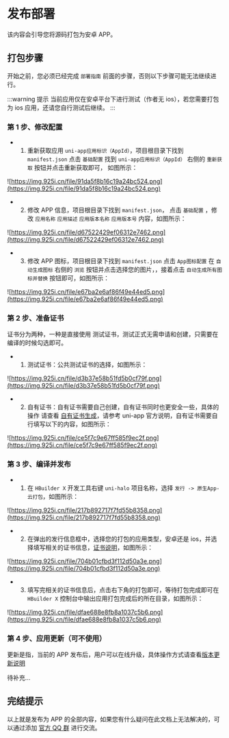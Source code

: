 # 发布部署

该内容会引导您将源码打包为安卓 APP。

## 打包步骤

开始之前，您必须已经完成 `部署指南` 前面的步骤，否则以下步骤可能无法继续进行。

:::warning 提示
当前应用仅在安卓平台下进行测试（作者无 ios），若您需要打包为 ios 应用，还请您自行测试后继续。
:::

### 第 1 步、修改配置

- 1. 重新获取应用 `uni-app应用标识（AppId）`，项目根目录下找到 `manifest.json` 点击 `基础配置` 找到 `uni-app应用标识（AppId）` 右侧的 `重新获取` 按钮并点击重新获取即可， 如图所示：

![https://img.925i.cn/file/91da5f8b16c19a24bc524.png](https://img.925i.cn/file/91da5f8b16c19a24bc524.png)

- 2. 修改 APP 信息，项目根目录下找到 `manifest.json`， 点击 `基础配置` ，修改 `应用名称` `应用描述` `应用版本名称` `应用版本号` 内容，如图所示：

![https://img.925i.cn/file/d67522429ef06312e7462.png](https://img.925i.cn/file/d67522429ef06312e7462.png)

- 3. 修改 APP 图标，项目根目录下找到 `manifest.json` 点击 `App图标配置` 在 `自动生成图标` 右侧的 `浏览` 按钮并点击选择您的图片，，接着点击 `自动生成所有图标并替换` 按钮即可，如图所示：

![https://img.925i.cn/file/e67ba2e6af86f49e44ed5.png](https://img.925i.cn/file/e67ba2e6af86f49e44ed5.png)

### 第 2 步、准备证书

证书分为两种，一种是直接使用 测试证书，测试正式无需申请和创建，只需要在编译的时候勾选即可。

- 1. 测试证书：公共测试证书的选择，如图所示：

![https://img.925i.cn/file/d3b37e58b51fd5b0cf79f.png](https://img.925i.cn/file/d3b37e58b51fd5b0cf79f.png)

- 2. 自有证书：自有证书需要自己创建，自有证书同时也更安全一些，具体的操作 请查看 [自有证书生成](https://ask.dcloud.net.cn/article/35777)，请参考 uni-app 官方说明，自有证书需要自行填写以下的内容，如图所示：

![https://img.925i.cn/file/ce5f7c9e67ff585f9ec2f.png](https://img.925i.cn/file/ce5f7c9e67ff585f9ec2f.png)

### 第 3 步、编译并发布

- 1. 在 `HBuilder X` 开发工具右键 `uni-halo` 项目名称，选择 `发行 -> 原生App-云打包`，如图所示：

![https://img.925i.cn/file/217b892717f7fd55b8358.png](https://img.925i.cn/file/217b892717f7fd55b8358.png)

- 2. 在弹出的发行信息框中，选择您的打包的应用类型，安卓还是 ios，并选择填写相关的证书信息，[证书说明](/payload/app-release.html#第-2-步、准备证书)，如图所示：

![https://img.925i.cn/file/704b01cfbd3f112d50a3e.png](https://img.925i.cn/file/704b01cfbd3f112d50a3e.png)

- 3. 填写完相关的证书信息后，点击右下角的打包即可，等待打包完成即可在 `HBuilder X` 控制台中输出应用打包完成后的所在目录，如图所示：

![https://img.925i.cn/file/dfae688e8fb8a1037c5b6.png](https://img.925i.cn/file/dfae688e8fb8a1037c5b6.png)

### 第 4 步、应用更新（可不使用）

更新是指，当前的 APP 发布后，用户可以在线升级，具体操作方式请查看[版本更新说明](/payload/update.md)

待补充...

## 完结提示

以上就是发布为 APP 的全部内容，如果您有什么疑问在此文档上无法解决的，可以通过添加 [官方 QQ 群](/desgin/introduction.html#交流反馈) 进行交流。
